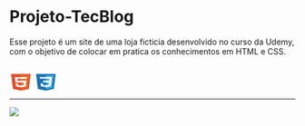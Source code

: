 # Projeto-TecBlog

<p>Esse projeto é um site de uma loja ficticia desenvolvido no curso da Udemy, com o objetivo de colocar em pratica os conhecimentos em HTML e CSS.</P>

  
<div style="display: inline_block"><br>
  <img align="center" alt="Rafa-HTML" height="30" width="40" src="https://raw.githubusercontent.com/devicons/devicon/master/icons/html5/html5-original.svg">
  <img align="center" alt="Rafa-CSS" height="30" width="40" src="https://raw.githubusercontent.com/devicons/devicon/master/icons/css3/css3-original.svg">
 </div>
 
 <hr>
 
 <div>
  <img src="https://user-images.githubusercontent.com/87542593/213313266-71e3a944-4d65-477e-858d-b4d7f3c7ad64.jpeg"/ width="700px">
  </div>
  

